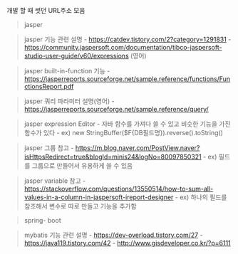 개발 할 때 썻던 URL주소 모음

> jasper

  > jasper 기능 관련 설명
    - https://catdev.tistory.com/2?category=1291831
    - https://community.jaspersoft.com/documentation/tibco-jaspersoft-studio-user-guide/v60/expressions (영어)
 

  > jasper built-in-function 기능
    - https://jasperreports.sourceforge.net/sample.reference/functions/FunctionsReport.pdf
  
  > jasper 쿼리 파라미터 설명(영어)
    - https://jasperreports.sourceforge.net/sample.reference/query/
  
  > jasper expression Editor
    - 자바 함수를 가져다 쓸 수 있고 비슷한 기능을 가진 함수가 있다
      - ex) new StringBuffer($F{DB필드명}).reverse().toString()
  
  > jasper 그룹 참고
    - https://m.blog.naver.com/PostView.naver?isHttpsRedirect=true&blogId=minis24&logNo=80097850321
      - ex) 필드를 그룹으로 만들어서 유용하게 쓸 수 있음

  > jasper variable 참고
    - https://stackoverflow.com/questions/13550514/how-to-sum-all-values-in-a-column-in-jaspersoft-ireport-designer
    - ex) 하나의 필드를 참조해서 변수로 따로 만들고 기능을 추가함

> spring- boot
  
  > mybatis 기능 관련 설명
    - https://dev-overload.tistory.com/27
    - https://java119.tistory.com/42
    - http://www.gisdeveloper.co.kr/?p=6111 
